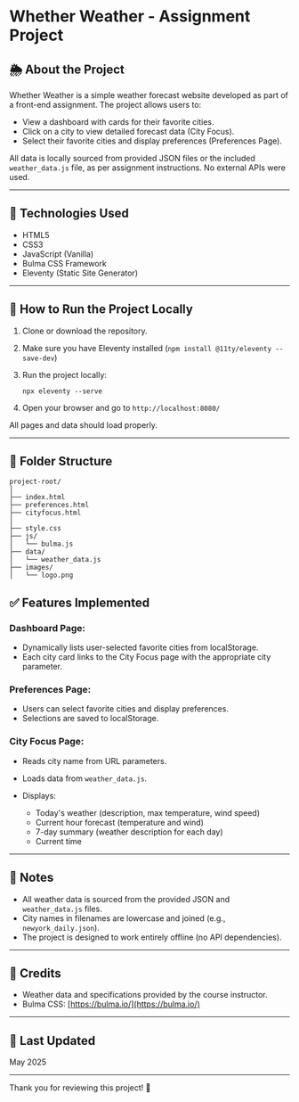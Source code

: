 # Whether Weather - Assignment Project

## 🌦️ About the Project

Whether Weather is a simple weather forecast website developed as part of a front-end assignment. The project allows users to:

* View a dashboard with cards for their favorite cities.
* Click on a city to view detailed forecast data (City Focus).
* Select their favorite cities and display preferences (Preferences Page).

All data is locally sourced from provided JSON files or the included `weather_data.js` file, as per assignment instructions. No external APIs were used.

---

## 🧰 Technologies Used

* HTML5
* CSS3
* JavaScript (Vanilla)
* Bulma CSS Framework
* Eleventy (Static Site Generator)

---

## 🚀 How to Run the Project Locally

1. Clone or download the repository.
2. Make sure you have Eleventy installed (`npm install @11ty/eleventy --save-dev`)
3. Run the project locally:

   ```
   npx eleventy --serve
   ```
4. Open your browser and go to `http://localhost:8080/`

All pages and data should load properly.

---

## 📄 Folder Structure

```
project-root/
│
├── index.html
├── preferences.html
├── cityfocus.html
│
├── style.css
├── js/
│   └── bulma.js
├── data/
│   └── weather_data.js
├── images/
│   └── logo.png
```

## ✅ Features Implemented

### Dashboard Page:

* Dynamically lists user-selected favorite cities from localStorage.
* Each city card links to the City Focus page with the appropriate city parameter.

### Preferences Page:

* Users can select favorite cities and display preferences.
* Selections are saved to localStorage.

### City Focus Page:

* Reads city name from URL parameters.
* Loads data from `weather_data.js`.
* Displays:

  * Today's weather (description, max temperature, wind speed)
  * Current hour forecast (temperature and wind)
  * 7-day summary (weather description for each day)
  * Current time

---

## 📌 Notes

* All weather data is sourced from the provided JSON and `weather_data.js` files.
* City names in filenames are lowercase and joined (e.g., `newyork_daily.json`).
* The project is designed to work entirely offline (no API dependencies).

---

## 🙌 Credits

* Weather data and specifications provided by the course instructor.
* Bulma CSS: [https://bulma.io/](https://bulma.io/)

---

## 📅 Last Updated

May 2025

---

Thank you for reviewing this project! 🚀
